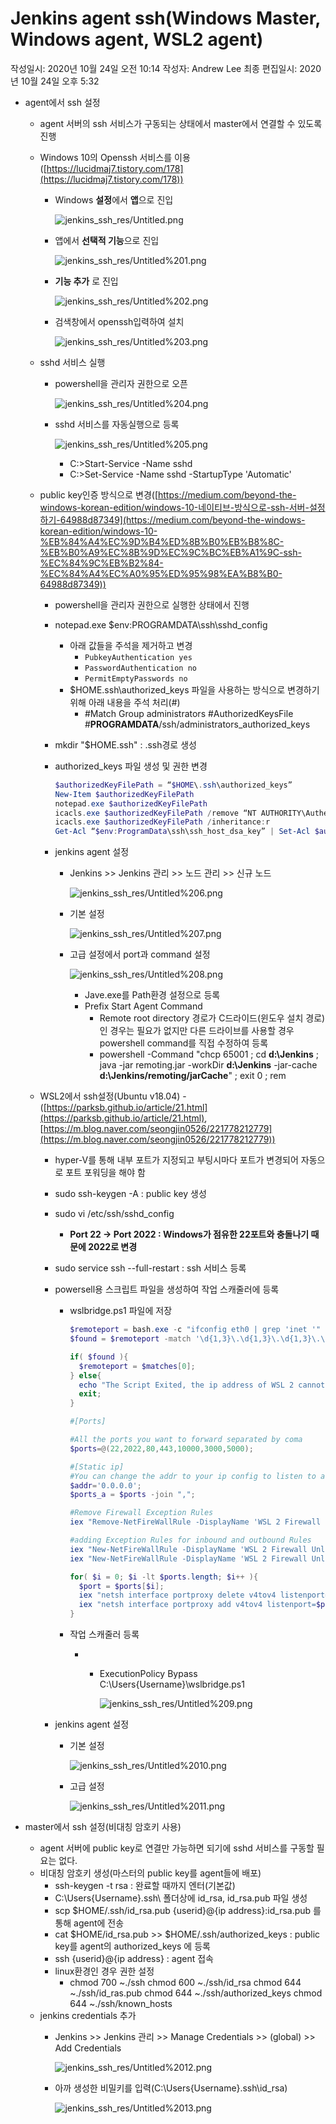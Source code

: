 # Jenkins agent ssh(Windows Master, Windows agent, WSL2 agent)

작성일시: 2020년 10월 24일 오전 10:14
작성자: Andrew Lee
최종 편집일시: 2020년 10월 24일 오후 5:32

- agent에서 ssh 설정
    - agent 서버의 ssh 서비스가 구동되는 상태에서 master에서 연결할 수 있도록 진행
    - Windows 10의 Openssh 서비스를 이용([https://lucidmaj7.tistory.com/178](https://lucidmaj7.tistory.com/178))
        - Windows **설정**에서 **앱**으로 진입

            ![jenkins_ssh_res/Untitled.png](https://raw.githubusercontent.com/ColdDragon/colddragon.github.io/master/_posts/jenkins_ssh_res/Untitled.png)

        - 앱에서 **선택적 기능**으로 진입

            ![jenkins_ssh_res/Untitled%201.png](https://raw.githubusercontent.com/ColdDragon/colddragon.github.io/master/_posts/jenkins_ssh_res/Untitled%201.png)

        - **기능 추가** 로 진입

            ![jenkins_ssh_res/Untitled%202.png](https://raw.githubusercontent.com/ColdDragon/colddragon.github.io/master/_posts/jenkins_ssh_res/Untitled%202.png)

        - 검색창에서 openssh입력하여 설치

            ![jenkins_ssh_res/Untitled%203.png](https://raw.githubusercontent.com/ColdDragon/colddragon.github.io/master/_posts/jenkins_ssh_res/Untitled%203.png)

    - sshd 서비스 실행
        - powershell을 관리자 권한으로 오픈

            ![jenkins_ssh_res/Untitled%204.png](https://raw.githubusercontent.com/ColdDragon/colddragon.github.io/master/_posts/jenkins_ssh_res/Untitled%204.png)

        - sshd 서비스를 자동실행으로 등록

            ![jenkins_ssh_res/Untitled%205.png](https://raw.githubusercontent.com/ColdDragon/colddragon.github.io/master/_posts/jenkins_ssh_res/Untitled%205.png)

            - C:\>Start-Service -Name sshd
            - C:\>Set-Service -Name sshd -StartupType 'Automatic'
    - public key인증 방식으로 변경([https://medium.com/beyond-the-windows-korean-edition/windows-10-네이티브-방식으로-ssh-서버-설정하기-64988d87349](https://medium.com/beyond-the-windows-korean-edition/windows-10-%EB%84%A4%EC%9D%B4%ED%8B%B0%EB%B8%8C-%EB%B0%A9%EC%8B%9D%EC%9C%BC%EB%A1%9C-ssh-%EC%84%9C%EB%B2%84-%EC%84%A4%EC%A0%95%ED%95%98%EA%B8%B0-64988d87349))
        - powershell을 관리자 권한으로 실행한 상태에서 진행
        - notepad.exe $env:PROGRAMDATA\ssh\sshd_config
            - 아래 값들을 주석을 제거하고 변경
                - `PubkeyAuthentication yes`
                - `PasswordAuthentication no`
                - `PermitEmptyPasswords no`
            - $HOME\.ssh\authorized_keys 파일을 사용하는 방식으로 변경하기 위해 아래 내용을 주석 처리(#)
                - #Match Group administrators
                #AuthorizedKeysFile
                #**PROGRAMDATA**/ssh/administrators_authorized_keys
        - mkdir "$HOME\.ssh" : .ssh경로 생성
        - authorized_keys 파일 생성 및 권한 변경

            ```powershell
            $authorizedKeyFilePath = “$HOME\.ssh\authorized_keys”
            New-Item $authorizedKeyFilePath
            notepad.exe $authorizedKeyFilePath
            icacls.exe $authorizedKeyFilePath /remove “NT AUTHORITY\Authenticated Users”
            icacls.exe $authorizedKeyFilePath /inheritance:r
            Get-Acl “$env:ProgramData\ssh\ssh_host_dsa_key” | Set-Acl $authorizedKeyFilePath
            ```

        - jenkins agent 설정
            - Jenkins >> Jenkins 관리 >> 노드 관리 >> 신규 노드

                ![jenkins_ssh_res/Untitled%206.png](https://raw.githubusercontent.com/ColdDragon/colddragon.github.io/master/_posts/jenkins_ssh_res/Untitled%206.png)

            - 기본 설정

                ![jenkins_ssh_res/Untitled%207.png](https://raw.githubusercontent.com/ColdDragon/colddragon.github.io/master/_posts/jenkins_ssh_res/Untitled%207.png)

            - 고급 설정에서 port과 command 설정

                ![jenkins_ssh_res/Untitled%208.png](https://raw.githubusercontent.com/ColdDragon/colddragon.github.io/master/_posts/jenkins_ssh_res/Untitled%208.png)

                - Jave.exe를 Path환경 설정으로 등록
                - Prefix Start Agent Command
                    - Remote root directory 경로가 C드라이드(윈도우 설치 경로)인 경우는 필요가 없지만 다른 드라이브를 사용할 경우 powershell command를 직접 수정하여 등록
                    - powershell -Command "chcp 65001 ; cd **d:\Jenkins** ; java -jar remoting.jar -workDir **d:\Jenkins** -jar-cache **d:\Jenkins/remoting/jarCache**" ; exit 0 ; rem

    - WSL2에서 ssh설정(Ubuntu v18.04) - ([https://parksb.github.io/article/21.html](https://parksb.github.io/article/21.html), [https://m.blog.naver.com/seongjin0526/221778212779](https://m.blog.naver.com/seongjin0526/221778212779))
        - hyper-V를 통해 내부 포트가 지정되고 부팅시마다 포트가 변경되어 자동으로 포트 포워딩을 해야 함
        - sudo ssh-keygen -A : public key 생성
        - sudo vi /etc/ssh/sshd_config
            - **Port 22 → Port 2022 : Windows가 점유한 22포트와 충돌나기 때문에 2022로 변경**
        - sudo service ssh --full-restart : ssh 서비스 등록
        - powersell용 스크립트 파일을 생성하여 작업 스캐줄러에 등록
            - wslbridge.ps1 파일에 저장

                ```powershell
                $remoteport = bash.exe -c "ifconfig eth0 | grep 'inet '"
                $found = $remoteport -match '\d{1,3}\.\d{1,3}\.\d{1,3}\.\d{1,3}';

                if( $found ){
                  $remoteport = $matches[0];
                } else{
                  echo "The Script Exited, the ip address of WSL 2 cannot be found";
                  exit;
                }

                #[Ports]

                #All the ports you want to forward separated by coma
                $ports=@(22,2022,80,443,10000,3000,5000);

                #[Static ip]
                #You can change the addr to your ip config to listen to a specific address
                $addr='0.0.0.0';
                $ports_a = $ports -join ",";

                #Remove Firewall Exception Rules
                iex "Remove-NetFireWallRule -DisplayName 'WSL 2 Firewall Unlock' ";

                #adding Exception Rules for inbound and outbound Rules
                iex "New-NetFireWallRule -DisplayName 'WSL 2 Firewall Unlock' -Direction Outbound -LocalPort $ports_a -Action Allow -Protocol TCP";
                iex "New-NetFireWallRule -DisplayName 'WSL 2 Firewall Unlock' -Direction Inbound -LocalPort $ports_a -Action Allow -Protocol TCP";

                for( $i = 0; $i -lt $ports.length; $i++ ){
                  $port = $ports[$i];
                  iex "netsh interface portproxy delete v4tov4 listenport=$port listenaddress=$addr";
                  iex "netsh interface portproxy add v4tov4 listenport=$port listenaddress=$addr connectport=$port connectaddress=$remoteport";
                }
                ```

            - 작업 스캐줄러 등록
                - - ExecutionPolicy Bypass C:\Users\{Username}\wslbridge.ps1

                    ![jenkins_ssh_res/Untitled%209.png](https://raw.githubusercontent.com/ColdDragon/colddragon.github.io/master/_posts/jenkins_ssh_res/Untitled%209.png)

        - jenkins agent 설정
            - 기본 설정

                ![jenkins_ssh_res/Untitled%2010.png](https://raw.githubusercontent.com/ColdDragon/colddragon.github.io/master/_posts/jenkins_ssh_res/Untitled%2010.png)

            - 고급 설정

                ![jenkins_ssh_res/Untitled%2011.png](https://raw.githubusercontent.com/ColdDragon/colddragon.github.io/master/_posts/jenkins_ssh_res/Untitled%2011.png)

- master에서 ssh 설정(비대칭 암호키 사용)
    - agent 서버에 public key로 연결만 가능하면 되기에 sshd 서비스를 구동할 필요는 없다.
    - 비대칭 암호키 생성(마스터의 public key를 agent들에 배포)
        - ssh-keygen -t rsa : 완료할 때까지 엔터(기본값)
        - C:\Users\{Username}\.ssh\ 폴더상에 id_rsa, id_rsa.pub 파일 생성
        - scp $HOME/.ssh/id_rsa.pub {userid}@{ip address}:id_rsa.pub 를 통해 agent에 전송
        - cat $HOME/id_rsa.pub >> $HOME/.ssh/authorized_keys : public key를 agent의 authorized_keys 에 등록
        - ssh {userid}@{ip address} : agent 접속
        - linux환경인 경우 권한 설정
            - chmod 700 ~./ssh
            chmod 600 ~./ssh/id_rsa
            chmod 644 ~./ssh/id_ras.pub
            chmod 644 ~./ssh/authorized_keys
            chmod 644 ~./ssh/known_hosts
    - jenkins credentials 추가
        - Jenkins >> Jenkins 관리 >> Manage Credentials >> (global) >> Add Credentials

            ![jenkins_ssh_res/Untitled%2012.png](https://raw.githubusercontent.com/ColdDragon/colddragon.github.io/master/_posts/jenkins_ssh_res/Untitled%2012.png)

        - 아까 생성한 비밀키를 입력(C:\Users\{Username}\.ssh\id_rsa)

            ![jenkins_ssh_res/Untitled%2013.png](https://raw.githubusercontent.com/ColdDragon/colddragon.github.io/master/_posts/jenkins_ssh_res/Untitled%2013.png)
